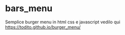 # bars_menu
Semplice burger menu in html css e javascript
vedilo qui https://todito.github.io/burger_menu/

